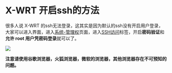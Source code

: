 # X-WRT 开启ssh的方法

很多⼈说 X-WRT 的ssh无法登录，这其实是因为默认的ssh没有开启用户登录，大家可以进入界面，进入[系统-管理权](#)页面，进入[SSH访问](#)标签，开启**密码验证**和**允许 root 用户凭密码登录**就可以了。

![](./ssh1.png)

**注意请使用谷歌浏览器，火狐浏览器，微软的浏览器，其他浏览器存在不可预知的问题。**
